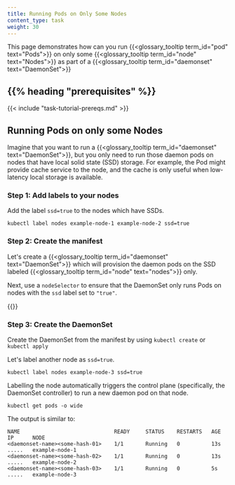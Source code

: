 ```yaml
---
title: Running Pods on Only Some Nodes
content_type: task
weight: 30
---
```

<!-- overview -->

This page demonstrates how can you run {{<glossary_tooltip term_id="pod" text="Pods">}} on only some {{<glossary_tooltip term_id="node" text="Nodes">}} as part of a {{<glossary_tooltip term_id="daemonset" text="DaemonSet">}}

## {{% heading "prerequisites" %}}

{{< include "task-tutorial-prereqs.md" >}}

## Running Pods on only some Nodes

Imagine that you want to run a {{<glossary_tooltip term_id="daemonset" text="DaemonSet">}}, but you only need to run those daemon pods
on nodes that have local solid state (SSD) storage. For example, the Pod might provide cache service to the
node, and the cache is only useful when low-latency local storage is available.

### Step 1: Add labels to your nodes

Add the label `ssd=true` to the nodes which have SSDs.

```shell
kubectl label nodes example-node-1 example-node-2 ssd=true
```

### Step 2: Create the manifest

Let's create a {{<glossary_tooltip term_id="daemonset" text="DaemonSet">}} which will provision the daemon pods on the SSD labeled {{<glossary_tooltip term_id="node" text="nodes">}} only.


Next, use a `nodeSelector` to ensure that the DaemonSet only runs Pods on nodes
with the `ssd` label set to `"true"`.

{{<codenew file="controllers/daemonset-label-selector.yaml">}}

### Step 3: Create the DaemonSet

Create the DaemonSet from the manifest by using `kubectl create` or `kubectl apply`

Let's label another node as `ssd=true`.

```shell
kubectl label nodes example-node-3 ssd=true
```

Labelling the node automatically triggers the control plane (specifically, the DaemonSet controller)
to run a new daemon pod on that node.

```shell
kubectl get pods -o wide
```
The output is similar to:

```
NAME                              READY     STATUS    RESTARTS   AGE    IP      NODE
<daemonset-name><some-hash-01>    1/1       Running   0          13s    .....   example-node-1
<daemonset-name><some-hash-02>    1/1       Running   0          13s    .....   example-node-2
<daemonset-name><some-hash-03>    1/1       Running   0          5s     .....   example-node-3
```